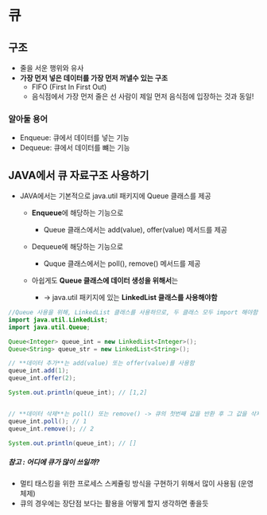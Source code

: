 # 큐

## 구조 

- 줄을 서운 행위와 유사 
- **가장 먼저 넣은 데이터를 가장 먼저 꺼낼수 있는 구조** 
  - FIFO (First In First Out) 
  - 음식점에서 가장 먼저 줄은 선 사람이 제일 먼저 음식점에 입장하는 것과 동일!


###  알아둘 용어
- Enqueue: 큐에서 데이터를 넣는 기능 
- Dequeue: 큐에서 데이터를 뺴는 기능 

## JAVA에서 큐 자료구조 사용하기 

- JAVA에서는 기본적으로 java.util 패키지에 Queue 클래스를 제공
  - **Enqueue**에 해당하는 기능으로 
    - Queue 클래스에서는 add(value), offer(value) 메서드를 제공
  - Dequeue에 해당하는 기능으로 
    - Quque 클래스에서는 poll(), remove() 메서드를 제공

  - 아쉽게도 **Queue 클래스에 데이터 생성을 위해서**는
    - -> java.util 패키지에 있는 **LinkedList 클래스를 사용해야함**

```java
//Queue 사용을 위해, LinkedList 클래스를 사용하므로, 두 클래스 모두 import 해야함
import java.util.LinkedList;
import java.util.Queue;

Queue<Integer> queue_int = new LinkedList<Integer>();
Queue<String> queue_str = new LinkedList<String>();

// **데이터 추가**는 add(value) 또는 offer(value)를 사용함
queue_int.add(1);
queue_int.offer(2);

System.out.println(queue_int); // [1,2]


// **데이터 삭제**는 poll() 또는 remove() -> 큐의 첫번째 값을 반환 후 그 값을 삭제
queue_int.poll(); // 1 
queue_int.remove(); // 2

System.out.println(queue_int); // []
```

##### 참고 : 어디에 큐가 많이 쓰일까? 

- 멀티 태스킹을 위한 프로세스 스케쥴링 방식을 구현하기 위해서 많이 사용됨 (운영체제)
- 큐의 경우에는 장단점 보다는 활용을 어떻게 할지 생각하면 좋을듯


